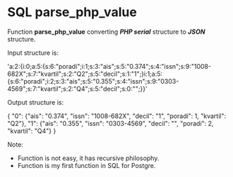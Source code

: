 # SQL parse_php_value
Function **parse_php_value** converting _**PHP serial**_ structure to _**JSON**_ structure.

Input structure is:

'a:2:{i:0;a:5:{s:6:"poradi";i:1;s:3:"ais";s:5:"0.374";s:4:"issn";s:9:"1008-682X";s:7:"kvartil";s:2:"Q2";s:5:"decil";s:1:"1";}i:1;a:5:{s:6:"poradi";i:2;s:3:"ais";s:5:"0.355";s:4:"issn";s:9:"0303-4569";s:7:"kvartil";s:2:"Q4";s:5:"decil";s:0:"";}}'

Output structure is:

{
"0": {"ais": "0.374", "issn": "1008-682X", "decil": "1", "poradi": 1, "kvartil": "Q2"}, 
"1": {"ais": "0.355", "issn": "0303-4569", "decil": "", "poradi": 2, "kvartil": "Q4"}
}

Note:
- Function is not easy, it has recursive philosophy.
- Function is my first function in SQL for Postgre. 
